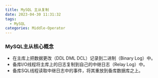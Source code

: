 ```yaml
---
title: MySQL 主从复制
date: 2023-04-30 11:31:32
tags:
  - MySQL
categories: Middle-Operator
---
```


### MySQL主从核心概念
* 在主库上把数据更改（DDL DML DCL）记录到二进制（Binary Log）中。
* 备库I/O线程将主库上的日志复制到自己的中继日志（Relay Log）中。
* 备库SQL线程读取中继日志中的事件，将其重放到备库数据库之上。
